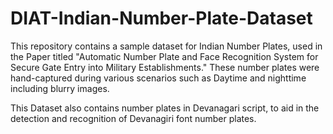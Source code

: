 # DIAT-Indian-Number-Plate-Dataset

This repository contains a sample dataset for Indian Number Plates, used in the Paper titled "Automatic Number Plate and Face Recognition System for Secure Gate Entry into Military Establishments."  These number plates were hand-captured during various scenarios such as Daytime and nighttime including blurry images.

This Dataset also contains number plates in Devanagari script, to aid in the detection and recognition of Devanagiri font number plates.
